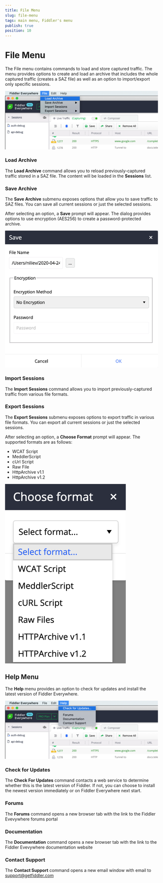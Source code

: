 ```yaml
---
title: File Menu
slug: file-menu
tags: main menu, Fiddler's menu
publish: true
position: 10
---
```


# File Menu

The File menu contains commands to load and store captured traffic. The menu provides options to create and load an archive that includes the whole captured traffic (creates a SAZ file) as well as an option to import/export only specific sessions.

![load-archive](../images/menu/menu-load-archive.png)

### Load Archive

The **Load Archive** command allows you to reload previously-captured traffic stored in a SAZ file. The content will be loaded in the **Sessions** list.

### Save Archive

The **Save Archive** submenu exposes options that allow you to save traffic to SAZ files. You can save all current sessions or just the selected sessions. 

After selecting an option, a **Save** prompt will appear. The dialog provides options to use encryption (AES256) to create a password-protected archive.

![save-archive-choose-format](../images/menu/menu-save-archive-002.png)

### Import Sessions

The **Import Sessions** command allows you to import previously-captured traffic from various file formats.

### Export Sessions

The **Export Sessions** submenu exposes options to export traffic in various file formats. You can export all current sessions or just the selected sessions. 

After selecting an option, a **Choose Format** prompt will appear. The supported formats are as follows:
- WCAT Script
- MeddlerScript
- cUrl Script
- Raw File
- HttpArchive v1.1
- HttpArchive v1.2

![export-sessions-choose-format](../images/menu/menu-export-sessions-002.png)

## Help Menu

The **Help** menu provides an option to check for updates and install the latest version of Fiddler Everywhere.

![check-for-update](../images/menu/menu-help-update.png)

### Check for Updates

The **Check For Updates** command contacts a web service to determine whether this is the latest version of Fiddler. If not, you can choose to install the newest version immediately or on Fiddler Everywhere next start.

### Forums

The **Forums** command opens a new browser tab with the link to the Fiddler Evevywhere forums portal

### Documentation

The **Documentation** command opens a new browser tab with the link to the Fiddler Evevywhere documentation website

### Contact Support

The **Contact Support** command opens a new email window with email to support@getfiddler.com
